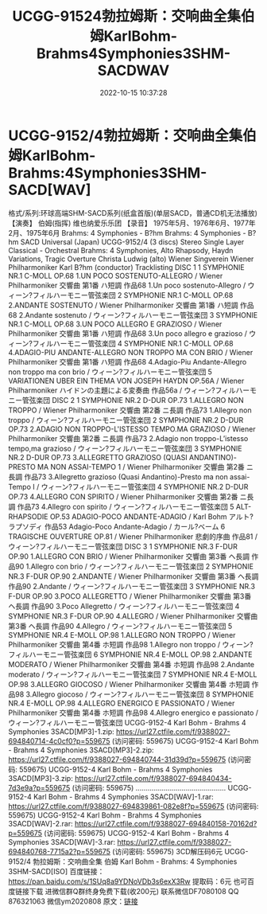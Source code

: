 ﻿---
title: UCGG-91524勃拉姆斯：交响曲全集伯姆KarlBohm-Brahms4Symphonies3SHM-SACDWAV
date: 2022-10-15 10:37:28
categories: 新碟专辑、稀有等精品
tags: 纯音雅乐
---
# UCGG-9152/4勃拉姆斯：交响曲全集伯姆KarlBohm-Brahms:4Symphonies3SHM-SACD[WAV]

格式/系列:环球高端SHM-SACD系列(纸盒首版)(单层SACD，普通CD机无法播放)
【演奏】
伯姆(指挥)
维也纳爱乐乐团
【录音】
1975年5月、1976年6月、1977年2月、1975年6月
Brahms: 4 Symphonies - B?hm
Brahms: 4 Symphonies - B?hm
SACD
Universal (Japan) UCGG-9152/4 (3 discs)
Stereo Single Layer
Classical - Orchestral
Brahms: 4 Symphonies, Alto Rhapsody, Haydn Variations, Tragic
Overture
Christa Ludwig (alto)
Wiener Singverein
Wiener Philharmoniker
Karl B?hm (conductor)
Tracklisting
DISC 1
1
SYMPHONIE NR.1 C-MOLL OP.68 1.UN POCO SOSTENUTO-ALLEGRO / Wiener
Philharmoniker
交響曲 第1番 ハ短調 作品68 1.Un poco sostenuto-Allegro /
ウィーン?フィルハーモニー管弦楽団
2
SYMPHONIE NR.1 C-MOLL OP.68 2.ANDANTE SOSTENUTO / Wiener
Philharmoniker
交響曲 第1番 ハ短調 作品68 2.Andante sostenuto / ウィーン?フィルハーモニー管弦楽団
3
SYMPHONIE NR.1 C-MOLL OP.68 3.UN POCO ALLEGRO E GRAZIOSO /
Wiener Philharmoniker
交響曲 第1番 ハ短調 作品68 3.Un poco allegro e grazioso /
ウィーン?フィルハーモニー管弦楽団
4
SYMPHONIE NR.1 C-MOLL OP.68 4.ADAGIO-PIU ANDANTE-ALLEGRO NON
TROPPO MA CON BRIO / Wiener Philharmoniker
交響曲 第1番 ハ短調 作品68 4.Adagio-Piu Andante-Allegro non troppo ma con
brio / ウィーン?フィルハーモニー管弦楽団
5
VARIATIONEN UBER EIN THEMA VON JOSEPH HAYDN OP.56A / Wiener
Philharmoniker
ハイドンの主題による変奏曲 作品56a / ウィーン?フィルハーモニー管弦楽団
DISC 2
1
SYMPHONIE NR.2 D-DUR OP.73 1.ALLEGRO NON TROPPO / Wiener
Philharmoniker
交響曲 第2番 ニ長調 作品73 1.Allegro non troppo / ウィーン?フィルハーモニー管弦楽団
2
SYMPHONIE NR.2 D-DUR OP.73 2.ADAGIO NON TROPPO-L'ISTESSO
TEMPO.MA GRAZIOSO / Wiener Philharmoniker
交響曲 第2番 ニ長調 作品73 2.Adagio non troppo-L’istesso tempo,ma grazioso
/ ウィーン?フィルハーモニー管弦楽団
3
SYMPHONIE NR.2 D-DUR OP.73 3.ALLEGRETTO GRAZIOSO (QUASI
ANDANTINO)-PRESTO MA NON ASSAI-TEMPO 1 / Wiener Philharmoniker
交響曲 第2番 ニ長調 作品73 3.Allegretto grazioso (Quasi Andantino)-Presto
ma non assai-Tempo I / ウィーン?フィルハーモニー管弦楽団
4
SYMPHONIE NR.2 D-DUR OP.73 4.ALLEGRO CON SPIRITO / Wiener
Philharmoniker
交響曲 第2番 ニ長調 作品73 4.Allegro con spirito / ウィーン?フィルハーモニー管弦楽団
5
ALT-RHAPSODIE OP.53 ADAGIO-POCO ANDANTE-ADAGIO / Karl Bohm
アルト?ラプソディ 作品53 Adagio-Poco Andante-Adagio / カール?ベーム
6
TRAGISCHE OUVERTURE OP.81 / Wiener Philharmoniker
悲劇的序曲 作品81 / ウィーン?フィルハーモニー管弦楽団
DISC 3
1
SYMPHONIE NR.3 F-DUR OP.90 1.ALLEGRO CON BRIO / Wiener
Philharmoniker
交響曲 第3番 ヘ長調 作品90 1.Allegro con brio / ウィーン?フィルハーモニー管弦楽団
2
SYMPHONIE NR.3 F-DUR OP.90 2.ANDANTE / Wiener Philharmoniker
交響曲 第3番 ヘ長調 作品90 2.Andante / ウィーン?フィルハーモニー管弦楽団
3
SYMPHONIE NR.3 F-DUR OP.90 3.POCO ALLEGRETTO / Wiener
Philharmoniker
交響曲 第3番 ヘ長調 作品90 3.Poco Allegretto / ウィーン?フィルハーモニー管弦楽団
4
SYMPHONIE NR.3 F-DUR OP.90 4.ALLEGRO / Wiener Philharmoniker
交響曲 第3番 ヘ長調 作品90 4.Allegro / ウィーン?フィルハーモニー管弦楽団
5
SYMPHONIE NR.4 E-MOLL OP.98 1.ALLEGRO NON TROPPO / Wiener
Philharmoniker
交響曲 第4番 ホ短調 作品98 1.Allegro non troppo / ウィーン?フィルハーモニー管弦楽団
6
SYMPHONIE NR.4 E-MOLL OP.98 2.ANDANTE MODERATO / Wiener
Philharmoniker
交響曲 第4番 ホ短調 作品98 2.Andante moderato / ウィーン?フィルハーモニー管弦楽団
7
SYMPHONIE NR.4 E-MOLL OP.98 3.ALLEGRO GIOCOSO / Wiener
Philharmoniker
交響曲 第4番 ホ短調 作品98 3.Allegro giocoso / ウィーン?フィルハーモニー管弦楽団
8
SYMPHONIE NR.4 E-MOLL OP.98 4.ALLEGRO ENERGICO E PASSIONATO /
Wiener Philharmoniker
交響曲 第4番 ホ短調 作品98 4.Allegro energico e passionato /
ウィーン?フィルハーモニー管弦楽団
UCGG-9152-4 Karl Bohm - Brahms 4 Symphonies 3SACD[MP3]-1.zip:
https://url27.ctfile.com/f/9388027-694840714-4c0cf0?p=559675
(访问密码: 559675)
UCGG-9152-4 Karl Bohm - Brahms 4 Symphonies 3SACD[MP3]-2.zip:
https://url27.ctfile.com/f/9388027-694840744-31d39d?p=559675
(访问密码: 559675)
UCGG-9152-4 Karl Bohm - Brahms 4 Symphonies 3SACD[MP3]-3.zip:
https://url27.ctfile.com/f/9388027-694840434-7d3e9a?p=559675
(访问密码: 559675)
.............................................
UCGG-9152-4 Karl Bohm - Brahms 4 Symphonies 3SACD[WAV]-1.rar:
https://url27.ctfile.com/f/9388027-694839861-082e8f?p=559675
(访问密码: 559675)
UCGG-9152-4 Karl Bohm - Brahms 4 Symphonies 3SACD[WAV]-2.rar:
https://url27.ctfile.com/f/9388027-694840158-70162d?p=559675
(访问密码: 559675)
UCGG-9152-4 Karl Bohm - Brahms 4 Symphonies 3SACD[WAV]-3.rar:
https://url27.ctfile.com/f/9388027-694840768-7715a2?p=559675
(访问密码: 559675)
3CD解压码6元
UCGG-9152/4 勃拉姆斯：交响曲全集 伯姆 Karl Bohm - Brahms: 4 Symphonies
3SHM-SACD[ISO]
百度链接：https://pan.baidu.com/s/1SUq8a9YDNoVDb3s6exX3Rw
提取码：6元
也可百度链接下载
进微信群Q群终身免费下载(收200元)
联系微信DF7080108 QQ 876321063
微信ym2020808
原文：[链接](https://blog.sina.com.cn/s/blog_1647c7e7601030zwg.html)